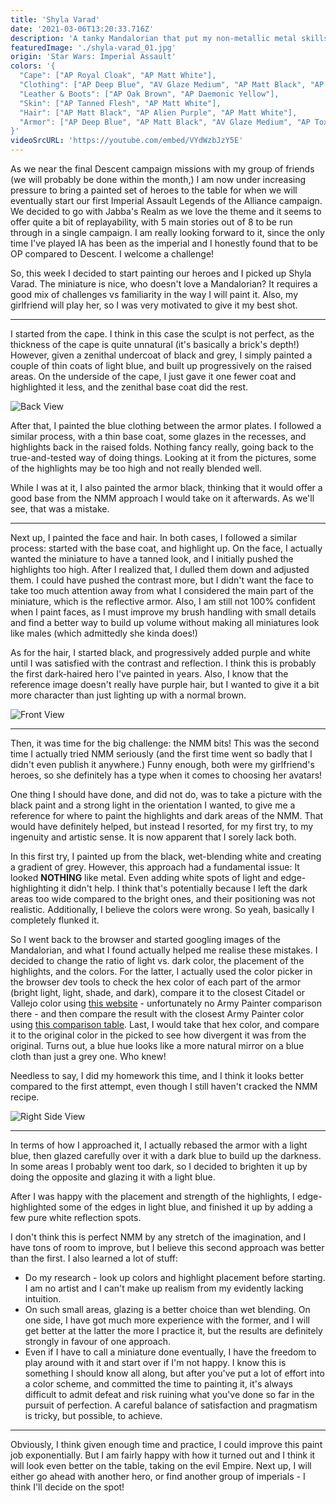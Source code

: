 ```yaml
---
title: 'Shyla Varad'
date: '2021-03-06T13:20:33.716Z'
description: 'A tanky Mandalorian that put my non-metallic metal skills to the test.'
featuredImage: './shyla-varad_01.jpg'
origin: 'Star Wars: Imperial Assault'
colors: '{
  "Cape": ["AP Royal Cloak", "AP Matt White"],
  "Clothing": ["AP Deep Blue", "AV Glaze Medium", "AP Matt Black", "AP Royal Cloak"],
  "Leather & Boots": ["AP Oak Brown", "AP Daemonic Yellow"],
  "Skin": ["AP Tanned Flesh", "AP Matt White"],
  "Hair": ["AP Matt Black", "AP Alien Purple", "AP Matt White"],
  "Armor": ["AP Deep Blue", "AP Matt Black", "AV Glaze Medium", "AP Toxic Mist", "AP Matt White"]
}'
videoSrcURL: 'https://youtube.com/embed/VYdWzbJzY5E'
---
```


As we near the final Descent campaign missions with my group of friends (we will probably be done within the month,) I am now under increasing pressure to bring a painted set of heroes to the table for when we will eventually start our first Imperial Assault Legends of the Alliance campaign. We decided to go with Jabba's Realm as we love the theme and it seems to offer quite a bit of replayability, with 5 main stories out of 8 to be run through in a single campaign. I am really looking forward to it, since the only time I've played IA has been as the imperial and I honestly found that to be OP compared to Descent. I welcome a challenge!

So, this week I decided to start painting our heroes and I picked up Shyla Varad. The miniature is nice, who doesn't love a Mandalorian? It requires a good mix of challenges vs familiarity in the way I will paint it. Also, my girlfriend will play her, so I was very motivated to give it my best shot.

---

I started from the cape. I think in this case the sculpt is not perfect, as the thickness of the cape is quite unnatural (it's basically a brick's depth!) However, given a zenithal undercoat of black and grey, I simply painted a couple of thin coats of light blue, and built up progressively on the raised areas. On the underside of the cape, I just gave it one fewer coat and highlighted it less, and the zenithal base coat did the rest.

![Back View](./shyla-varad_04.jpg)

After that, I painted the blue clothing between the armor plates. I followed a similar process, with a thin base coat, some glazes in the recesses, and highlights back in the raised folds. Nothing fancy really, going back to the true-and-tested way of doing things. Looking at it from the pictures, some of the highlights may be too high and not really blended well.

While I was at it, I also painted the armor black, thinking that it would offer a good base from the NMM approach I would take on it afterwards. As we'll see, that was a mistake.

---

Next up, I painted the face and hair. In both cases, I followed a similar process: started with the base coat, and highlight up. On the face, I actually wanted the miniature to have a tanned look, and I initially pushed the highlights too high. After I realized that, I dulled them down and adjusted them. I could have pushed the contrast more, but I didn't want the face to take too much attention away from what I considered the main part of the miniature, which is the reflective armor. Also, I am still not 100% confident when I paint faces, as I must improve my brush handling with small details and find a better way to build up volume without making all miniatures look like males (which admittedly she kinda does!)

As for the hair, I started black, and progressively added purple and white until I was satisfied with the contrast and reflection. I think this is probably the first dark-haired hero I've painted in years. Also, I know that the reference image doesn't really have purple hair, but I wanted to give it a bit more character than just lighting up with a normal brown.

![Front View](./shyla-varad_02.jpg)

---

Then, it was time for the big challenge: the NMM bits! This was the second time I actually tried NMM seriously (and the first time went so badly that I didn't even publish it anywhere.) Funny enough, both were my girlfriend's heroes, so she definitely has a type when it comes to choosing her avatars!

One thing I should have done, and did not do, was to take a picture with the black paint and a strong light in the orientation I wanted, to give me a reference for where to paint the highlights and dark areas of the NMM. That would have definitely helped, but instead I resorted, for my first try, to my ingenuity and artistic sense. It is now apparent that I sorely lack both.

In this first try, I painted up from the black, wet-blending white and creating a gradient of grey. However, this approach had a fundamental issue: It looked **NOTHING** like metal. Even adding white spots of light and edge-highlighting it didn't help. I think that's potentially because I left the dark areas too wide compared to the bright ones, and their positioning was not realistic. Additionally, I believe the colors were wrong. So yeah, basically I completely flunked it.

So I went back to the browser and started googling images of the Mandalorian, and what I found actually helped me realise these mistakes. I decided to change the ratio of light vs. dark color, the placement of the highlights, and the colors. For the latter, I actually used the color picker in the browser dev tools to check the hex color of each part of the armor (bright light, light, shade, and dark), compare it to the closest Citadel or Vallejo color using [this website](https://encycolorpedia.com/) - unfortunately no Army Painter comparison there - and then compare the result with the closest Army Painter color using [this comparison table](https://redgrimm.github.io/paint-conversion/index.html). Last, I would take that hex color, and compare it to the original color in the picked to see how divergent it was from the original. Turns out, a blue hue looks like a more natural mirror on a blue cloth than just a grey one. Who knew!

Needless to say, I did my homework this time, and I think it looks better compared to the first attempt, even though I still haven't cracked the NMM recipe.

![Right Side View](./shyla-varad_03.jpg)

---

In terms of how I approached it, I actually rebased the armor with a light blue, then glazed carefully over it with a dark blue to build up the darkness. In some areas I probably went too dark, so I decided to brighten it up by doing the opposite and glazing it with a light blue.

After I was happy with the placement and strength of the highlights, I edge-highlighted some of the edges in light blue, and finished it up by adding a few pure white reflection spots.

I don't think this is perfect NMM by any stretch of the imagination, and I have tons of room to improve, but I believe this second approach was better than the first. I also learned a lot of stuff:

- Do my research - look up colors and highlight placement before starting. I am no artist and I can't make up realism from my evidently lacking intuition.
- On such small areas, glazing is a better choice than wet blending. On one side, I have got much more experience with the former, and I will get better at the latter the more I practice it, but the results are definitely strongly in favour of one approach.
- Even if I have to call a miniature done eventually, I have the freedom to play around with it and start over if I'm not happy. I know this is something I should know all along, but after you've put a lot of effort into a color scheme, and committed the time to painting it, it's always difficult to admit defeat and risk ruining what you've done so far in the pursuit of perfection. A careful balance of satisfaction and pragmatism is tricky, but possible, to achieve.

---

Obviously, I think given enough time and practice, I could improve this paint job exponentially. But I am fairly happy with how it turned out and I think it will look even better on the table, taking on the evil Empire. Next up, I will either go ahead with another hero, or find another group of imperials - I think I'll decide on the spot!
